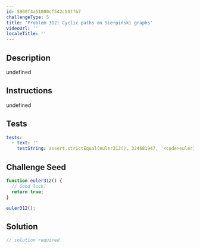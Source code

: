 ```yaml
---
id: 5900f4a51000cf542c50ffb7
challengeType: 5
title: 'Problem 312: Cyclic paths on Sierpiński graphs'
videoUrl: ''
localeTitle: ''
---
```


## Description
undefined

## Instructions
undefined

## Tests
<section id='tests'>

```yml
tests:
  - text: ''
    testString: assert.strictEqual(euler312(), 324681947, '<code>euler312()</code> should return 324681947.');

```

</section>

## Challenge Seed
<section id='challengeSeed'>

<div id='js-seed'>

```js
function euler312() {
  // Good luck!
  return true;
}

euler312();

```

</div>



</section>

## Solution
<section id='solution'>

```js
// solution required
```
</section>
